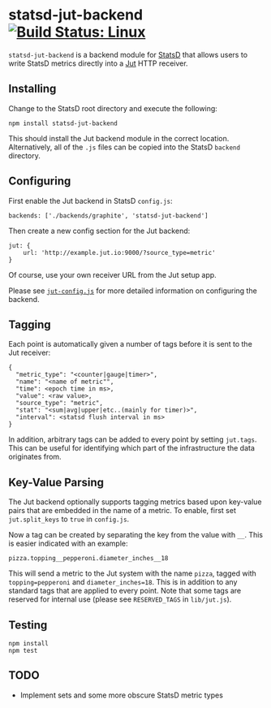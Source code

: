 # statsd-jut-backend [![Build Status: Linux](https://travis-ci.org/jut-io/statsd-jut-backend.png?branch=master)](https://travis-ci.org/jut-io/statsd-jut-backend)

`statsd-jut-backend` is a backend module for
[StatsD](https://github.com/etsy/statsd) that allows users to write
StatsD metrics directly into a [Jut](http://jut.io) HTTP receiver.

Installing
----------

Change to the StatsD root directory and execute the following:

    npm install statsd-jut-backend

This should install the Jut backend module in the correct
location. Alternatively, all of the `.js` files can be copied into the
StatsD `backend` directory.

Configuring
-----------

First enable the Jut backend in StatsD `config.js`:

    backends: ['./backends/graphite', 'statsd-jut-backend']

Then create a new config section for the Jut backend:

    jut: {
        url: 'http://example.jut.io:9000/?source_type=metric'
    }

Of course, use your own receiver URL from the Jut setup app.

Please see [`jut-config.js`](./jut-config.js) for more detailed
information on configuring the backend.

Tagging
-------

Each point is automatically given a number of tags before it is sent
to the Jut receiver:

    {
      "metric_type": "<counter|gauge|timer>",
      "name": "<name of metric"",
      "time": <epoch time in ms>,
      "value": <raw value>,
      "source_type": "metric",
      "stat": "<sum|avg|upper|etc..(mainly for timer)>",
      "interval": <statsd flush interval in ms>
    }

In addition, arbitrary tags can be added to every point by setting
`jut.tags`. This can be useful for identifying which part of the
infrastructure the data originates from.

Key-Value Parsing
-----------------

The Jut backend optionally supports tagging metrics based upon
key-value pairs that are embedded in the name of a metric. To enable,
first set `jut.split_keys` to `true` in `config.js`.

Now a tag can be created by separating the key from the value with
`__`. This is easier indicated with an example:

    pizza.topping__pepperoni.diameter_inches__18

This will send a metric to the Jut system with the name `pizza`,
tagged with `topping=pepperoni` and `diameter_inches=18`. This is in
addition to any standard tags that are applied to every point. Note
that some tags are reserved for internal use (please see
`RESERVED_TAGS` in `lib/jut.js`).

Testing
-------

    npm install
    npm test

TODO
----

- Implement sets and some more obscure StatsD metric types
